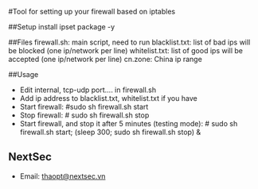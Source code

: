 #Tool for setting up your firewall based on iptables

##Setup
install ipset package -y

##Files
firewall.sh: main script, need to run
blacklist.txt: list of bad ips will be blocked (one ip/network per line)
whitelist.txt: list of good ips will be accepted (one ip/network per line)
cn.zone: China ip range

##Usage
- Edit internal, tcp-udp port.... in firewall.sh
- Add ip address to blacklist.txt, whitelist.txt if you have
- Start firewall: #sudo sh firewall.sh start
- Stop firewall: # sudo sh firewall.sh stop
- Start firewall, and stop it after 5 minutes (testing mode): # sudo sh firewall.sh start; (sleep 300; sudo sh firewall.sh stop) &

## NextSec
- Email: thaopt@nextsec.vn